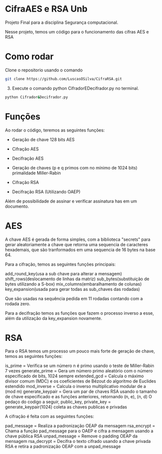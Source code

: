 # CifraAES e RSA Unb
Projeto Final para a disciplina Segurança computacional.

Nesse projeto, temos um código para o funcionamento das cifras AES e RSA

# Como rodar
Clone o repositorio usando o comando
```bash
git clone https://github.com/LuscasOSilva/CifraRSA.git
```
3. Execute o comando python CifradorEDecifrador.py no terminal.
```bash
python Cifrador&Decifrador.py
```

# Funções

Ao rodar o código, teremos as seguintes funções:

- Geração de chave 128 bits AES
- Cifração AES
- Decifração AES

- Geração de chaves (p e q primos com no mínimo de 1024 bits) primalidade Miller-Rabin
- Cifração RSA
- Decifração RSA
(Utilizando OAEP)

Além de possibilidade de assinar e verificar assinatura has em um documento.

# AES
A chave AES é gerada de forma simples, com a biblioteca "secrets" para gerar aleatoriamente a chave que retorna uma sequencia de caracteres hexademais, que são tranformados em uma sequencia de 16 bytes na base 64.

Para a cifração, temos as seguintes funções principais: 

add_round_key(usa a sub chave para alterar a mensagem)
shift_rows(deslocamento de linhas da matriz)
sub_bytes(substituição de bytes utilizando a S-box)
mix_columns(embaralhamento de colunas)
key_expansion(usada para gerar todas as sub_chaves das rodadas)

Que são usadas na sequência pedida em 11 rodadas contando com a rodada zero.

Para a decifração temos as funções que fazem o processo inverso a esse, além da utilização da key_expansion novamente.

# RSA

Para o RSA temos um processo um pouco mais forte de geração de chave, temos as seguintes funções:

is_prime = Verifica se um número n é primo usando o teste de Miller-Rabin 7 vezes
generate_prime = Gera um número primo aleatório com o número especificado de bits, 1024 sempre
extended_gcd = Calcula o máximo divisor comum (MDC) e os coeficientes de Bézout do algoritmo de Euclides estendido
mod_inverse = Calcula o inverso multiplicativo modular de a (mod m)
generate_keypair = Gera um par de chaves RSA usando o tamanho de chave especificado e as funções anteriores, retornando (n, e), (n, d)
O pedaço do codigo a seguir, public_key, private_key = generate_keypair(1024) coleta as chaves publicas e privadas

A cifração é feita com as seguintes funções:

pad_message = Realiza a padronização OEAP da mensagem
rsa_encrypt = Chama a função pad_message para o OAEP e cifra a mensagem usando a chave pública RSA
unpad_message = Remove o padding OEAP da mensagem
rsa_decrypt = Decifra o texto cifrado usando a chave privada RSA e retira a padronização OEAP com a unpad_message